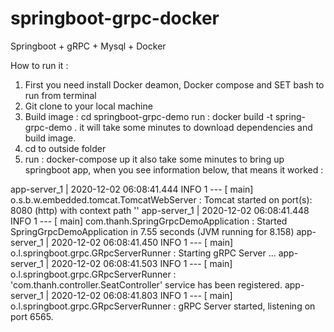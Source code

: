 # springboot-grpc-docker
Springboot + gRPC + Mysql + Docker

How to run it :

1. First you need install Docker deamon, Docker compose and SET bash to run from terminal
2. Git clone to your local machine
3. Build image :
 cd springboot-grpc-demo
 run : docker build -t spring-grpc-demo .
 it will take some minutes to download dependencies and build image.
4. cd to outside folder
5. run :  docker-compose up
 it also take some minutes to bring up springboot app, when you see information below, that means it worked : 
 
 app-server_1  | 2020-12-02 06:08:41.444  INFO 1 --- [           main] o.s.b.w.embedded.tomcat.TomcatWebServer  : Tomcat started on port(s): 8080 (http) with context path ''
app-server_1  | 2020-12-02 06:08:41.448  INFO 1 --- [           main] com.thanh.SpringGrpcDemoApplication      : Started SpringGrpcDemoApplication in 7.55 seconds (JVM running for 8.158)
app-server_1  | 2020-12-02 06:08:41.450  INFO 1 --- [           main] o.l.springboot.grpc.GRpcServerRunner     : Starting gRPC Server ...
app-server_1  | 2020-12-02 06:08:41.503  INFO 1 --- [           main] o.l.springboot.grpc.GRpcServerRunner     : 'com.thanh.controller.SeatController' service has been registered.
app-server_1  | 2020-12-02 06:08:41.803  INFO 1 --- [           main] o.l.springboot.grpc.GRpcServerRunner     : gRPC Server started, listening on port 6565.
 
 
 
  
